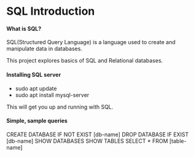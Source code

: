 # SQL Introduction

#### What is SQL?

SQL(Structured Query Language) is a language used to create and manipulate data in databases.

This project explores basics of SQL and Relational databases.

#### Installing SQL server

 - sudo apt update
 - sudo apt install mysql-server

This will get you up and running with SQL.

#### Simple, sample queries
CREATE DATABASE IF NOT EXIST [db-name]
DROP DATABASE IF EXIST [db-name]
SHOW DATABASES
SHOW TABLES
SELECT * FROM [table-name]
